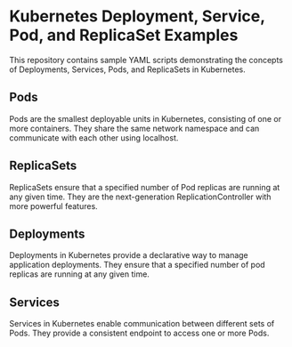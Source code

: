 # Kubernetes Deployment, Service, Pod, and ReplicaSet Examples

This repository contains sample YAML scripts demonstrating the concepts of Deployments, Services, Pods, and ReplicaSets in Kubernetes.

## Pods

Pods are the smallest deployable units in Kubernetes, consisting of one or more containers. They share the same network namespace and can communicate with each other using localhost.

## ReplicaSets

ReplicaSets ensure that a specified number of Pod replicas are running at any given time. They are the next-generation ReplicationController with more powerful features.

## Deployments

Deployments in Kubernetes provide a declarative way to manage application deployments. They ensure that a specified number of pod replicas are running at any given time.

## Services

Services in Kubernetes enable communication between different sets of Pods. They provide a consistent endpoint to access one or more Pods.
